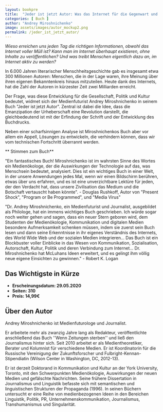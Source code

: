 ```yaml
---
layout: bookpre
title:  "Jeder ist jetzt Autor: Was das Internet für die Gegenwart und Zukunft der Menschheit bedeutet"
categories: [ Buch ]
author: "Andrey Miroshnichenko"
image: assets/images/autor_mockup2.png
permalink: /jeder_ist_jetzt_autor/
---
```


*Wieso erreichen uns jeden Tag die richtigen Informationen, obwohl das Internet voller Müll ist? Kann man im Internet überhaupt existieren, ohne Inhalte zu veröffentlichen? Und was treibt Menschen eigentlich dazu an, im Internet aktiv zu werden?*

 
In 6.000 Jahren literarischer Menschheitsgeschichte gab es insgesamt etwa 300 Millionen Autoren: Menschen, die in der Lage waren, ihre Meinung über ihren eigenen Bekanntenkreis hinaus mitzuteilen. Heute dank des Internets, hat die Zahl der Autoren in kürzester Zeit zwei Milliarden erreicht.

Der Frage, was diese Entwicklung für die Gesellschaft, Politik und Kultur bedeutet, widmet sich der Medienfuturist Andrey Miroshnichenko in seinem Buch "Jeder ist jetzt Autor". Zentral ist dabei die Idee, dass die Emanzipation der Urheberschaft eine Revolution darstellt, die gleichbedeutend ist mit der Erfindung der Schrift und der Entwicklung des Buchdrucks.

Neben einer scharfsinnigen Analyse ist Miroshnichenkos Buch aber vor allem ein Appell, Lösungen zu entwickeln, die verhindern können, dass wir vom technischen Fortschritt überrannt werden.

 

** Stimmen zum Buch**

 

"Ein fantastisches Buch! Miroshnichenko ist im wahrsten Sinne des Wortes ein Medienökologe, der die Auswirkungen der Technologie auf das, was Menschsein bedeutet, analysiert. Dies ist ein wichtiges Buch in einer Welt, in der unsere Anwendungen jedes Mal, wenn wir einen Bildschirm berühren, etwas über uns erfahren, und es ist eine unverzichtbare Lektüre für jeden, der den Verdacht hat, dass unsere Zivilisation das Medium und die Botschaft vertauscht haben könnte". - Douglas Rushkoff,  Autor von "Present Shock", "Program or Be Programmed", und "Media Virus" 



"Dr. Andrey Miroshnichenko, ein Medienfuturist und Journalist, ausgebildet als Philologe, hat ein immens wichtiges Buch geschrieben. Ich würde sogar noch weiter gehen und sagen, dass ein neuer Stern geboren wird, dem Studenten der Medienökologie, Kommunikation und digitalen Medien besondere Aufmerksamkeit schenken müssen, indem sie zuerst sein Buch lesen und dann seine Erkenntnisse in ihr eigenes Verständnis des Internets, des World Wide Web und der sozialen Medien integrieren... Das Buch ist ein Blockbuster voller Einblicke in das Wesen von Kommunikation, Sozialisation, Autorschaft, Kultur, Politik und deren Verbindung zum Internet... Dr. Miroshnichenko hat McLuhans Ideen erweitert, und es gelingt ihm völlig neue eigene Einsichten zu gewinnen." - Robert K. Logan


## Das Wichtigste in Kürze

- **Erscheinungsdatum: 29.05.2020**
- **Seiten: 310**
- **Preis: 14,99€**

## Über den Autor

Andrey Miroshnichenko ist Medienfuturologe und Journalist.

Er arbeitete mehr als zwanzig Jahre lang als Redakteur,  veröffentlichte anschließend das Buch ''Wenn Zeitungen sterben''  und ließ den Journalismus hinter sich. Seit 2010 arbeitet er als Medientheoretiker, Berater und Kolumnist für verschiedene Medien. Er ist Koordinatorin für die Russische Vereinigung der Zukunftsforscher und Fulbright-Kennan-Stipendiatin (Wilson Center in Washington, DC, 2012-13). 

Er ist derzeit Doktorand in Kommunikation und Kultur an der York University, Toronto, mit den Schwerpunkten Medienökologie, Auswirkungen der neuen Medien und gefälschte Nachrichten. Seine frühere Dissertation in Journalismus und Linguistik befasste sich mit semantischen und linguistischen Strukturen der Propaganda (1996). In seinen Büchern untersucht er eine Reihe von medienbezogenen Ideen in den Bereichen Linguistik, Politik, PR, Unternehmenskommunikation, Journalismus, Transhumanismus und Singularität.
